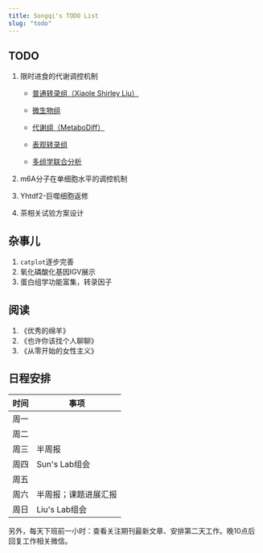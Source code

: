 ```yaml
---
title: Songqi's TODO List
slug: "todo"
---
```


## TODO

1.  限时进食的代谢调控机制

    -   [普通转录组（Xiaole Shirley Liu）](https://liulab-dfci.github.io/bioinfo-combio/)

    -   [微生物组](https://microbiome.github.io/tutorials/)

    -   [代谢组（MetaboDiff）](https://github.com/andreasmock/MetaboDiff)

    -   [表观转录组](https://github.com/Ming-Lian/NGS-analysis/blob/master/MeRIP-seq.md)

    -   [多组学联合分析](https://github.com/mikelove/awesome-multi-omics)

2.  m6A分子在单细胞水平的调控机制

3.  Yhtdf2-巨噬细胞返修

4.  茶相关试验方案设计

## 杂事儿

1.  `catplot`逐步完善
2.  氧化磷酸化基因IGV展示
3.  蛋白组学功能富集，转录因子

## 阅读

1.  《优秀的绵羊》
2.  《也许你该找个人聊聊》
3.  《从零开始的女性主义》

## 日程安排

| 时间 | 事项                 |
|------|----------------------|
| 周一 |                      |
| 周二 |                      |
| 周三 | 半周报               |
| 周四 | Sun's Lab组会        |
| 周五 |                      |
| 周六 | 半周报；课题进展汇报 |
| 周日 | Liu's Lab组会        |

另外，每天下班前一小时：查看关注期刊最新文章、安排第二天工作。晚10点后回复工作相关微信。

<script>
document.querySelectorAll('.main a').forEach(function(el) {
  var t = el.innerText;
  if (!/^https:/.test(t)) return;
  el.innerText = t.replace(/^https:\/\/(www\.)?/, '')
    .replace(/#.*/, '')
    .replace(/^github.com\/([^\/]+)\/([^\/]+)\/(issues|pull)\/(\d+).*/, '$1/$2#$4')
    .replace(/^github.com\/([^\/]+)\/([^\/]+)\/(releases)\/tag\/([^\/]+).*/, '$1/$2@$4')
    .replace(/^stackoverflow.com\/q\/(\d+).*/, 'SO/$1')
    .replace(/^community.rstudio.com\/t\/(\d+).*/, 'RC/$1')
    .replace(/^twitter.com\/([^\/]+)\/([^\/]+)\/(\d+).*/, 'twitter/$3')
    .replace(/^github.com/, 'GH');
});
</script>
